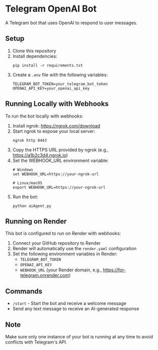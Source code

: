 # Telegram OpenAI Bot

A Telegram bot that uses OpenAI to respond to user messages.

## Setup

1. Clone this repository
2. Install dependencies:
   ```
   pip install -r requirements.txt
   ```
3. Create a `.env` file with the following variables:
   ```
   TELEGRAM_BOT_TOKEN=your_telegram_bot_token
   OPENAI_API_KEY=your_openai_api_key
   ```

## Running Locally with Webhooks

To run the bot locally with webhooks:

1. Install ngrok: https://ngrok.com/download
2. Start ngrok to expose your local server:
   ```
   ngrok http 8443
   ```
3. Copy the HTTPS URL provided by ngrok (e.g., https://a1b2c3d4.ngrok.io)
4. Set the WEBHOOK_URL environment variable:
   ```
   # Windows
   set WEBHOOK_URL=https://your-ngrok-url
   
   # Linux/macOS
   export WEBHOOK_URL=https://your-ngrok-url
   ```
5. Run the bot:
   ```
   python aiAgent.py
   ```

## Running on Render

This bot is configured to run on Render with webhooks:

1. Connect your GitHub repository to Render
2. Render will automatically use the `render.yaml` configuration
3. Set the following environment variables in Render:
   - `TELEGRAM_BOT_TOKEN`
   - `OPENAI_API_KEY`
   - `WEBHOOK_URL` (your Render domain, e.g., https://for-telegram.onrender.com)

## Commands

- `/start` - Start the bot and receive a welcome message
- Send any text message to receive an AI-generated response

## Note

Make sure only one instance of your bot is running at any time to avoid conflicts with Telegram's API.

